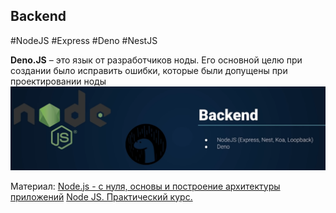 ## **Backend**
#NodeJS #Express #Deno #NestJS 

**Deno.JS** – это язык от разработчиков ноды. Его основной целю при создании было исправить ошибки, которые были допущены при проектировании ноды
![](_png/94c64ace59234aa8c00526f7c53abfa8.png)


Материал:
[Node.js - с нуля, основы и построение архитектуры приложений](../../Development/BackEnd/NodeJS/Node.js%20-%20с%20нуля,%20основы%20и%20построение%20архитектуры%20приложений.md)
[Node JS. Практический курс.](../../Development/BackEnd%20-%20Node.JS%20+%20Express__Mongo,%20Graph,%20SQL/Владилен%20Минин%20-%20%20Node%20JS.%20Практический%20курс.%20(Mongo,%20GraphQL,%20MySQL,%20Express)%20(2020)/Node%20JS.%20Практический%20курс..md)